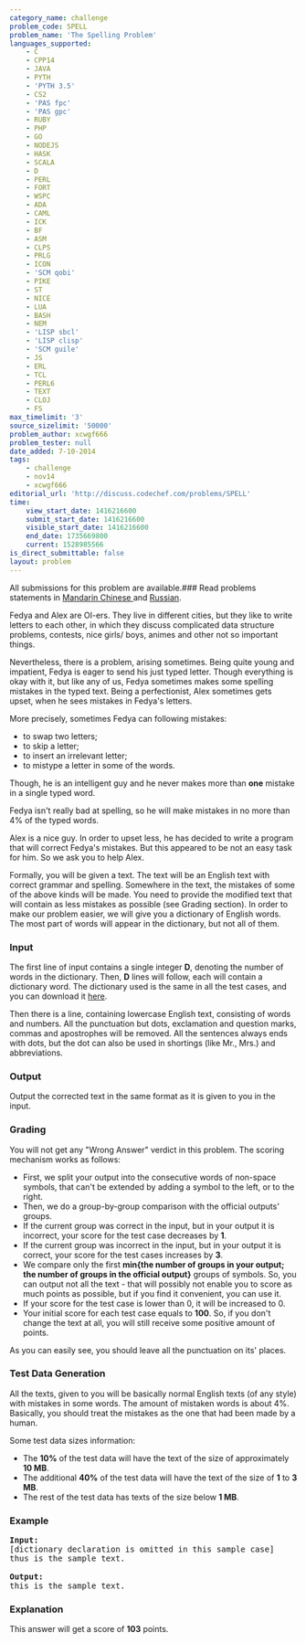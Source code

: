 ```yaml
---
category_name: challenge
problem_code: SPELL
problem_name: 'The Spelling Problem'
languages_supported:
    - C
    - CPP14
    - JAVA
    - PYTH
    - 'PYTH 3.5'
    - CS2
    - 'PAS fpc'
    - 'PAS gpc'
    - RUBY
    - PHP
    - GO
    - NODEJS
    - HASK
    - SCALA
    - D
    - PERL
    - FORT
    - WSPC
    - ADA
    - CAML
    - ICK
    - BF
    - ASM
    - CLPS
    - PRLG
    - ICON
    - 'SCM qobi'
    - PIKE
    - ST
    - NICE
    - LUA
    - BASH
    - NEM
    - 'LISP sbcl'
    - 'LISP clisp'
    - 'SCM guile'
    - JS
    - ERL
    - TCL
    - PERL6
    - TEXT
    - CLOJ
    - FS
max_timelimit: '3'
source_sizelimit: '50000'
problem_author: xcwgf666
problem_tester: null
date_added: 7-10-2014
tags:
    - challenge
    - nov14
    - xcwgf666
editorial_url: 'http://discuss.codechef.com/problems/SPELL'
time:
    view_start_date: 1416216600
    submit_start_date: 1416216600
    visible_start_date: 1416216600
    end_date: 1735669800
    current: 1528985566
is_direct_submittable: false
layout: problem
---
```

All submissions for this problem are available.###  Read problems statements in [Mandarin Chinese ](http://www.codechef.com/download/translated/NOV14/mandarin/SPELL.pdf) and [Russian](http://www.codechef.com/download/translated/NOV14/russian/SPELL.pdf).

Fedya and Alex are OI-ers. They live in different cities, but they like to write letters to each other, in which they discuss complicated data structure problems, contests, nice girls/ boys, animes and other not so important things.

Nevertheless, there is a problem, arising sometimes. Being quite young and impatient, Fedya is eager to send his just typed letter. Though everything is okay with it, but like any of us, Fedya sometimes makes some spelling mistakes in the typed text. Being a perfectionist, Alex sometimes gets upset, when he sees mistakes in Fedya's letters.

More precisely, sometimes Fedya can following mistakes:

- to swap two letters;
- to skip a letter;
- to insert an irrelevant letter;
- to mistype a letter in some of the words.


Though, he is an intelligent guy and he never makes more than **one** mistake in a single typed word.

Fedya isn't really bad at spelling, so he will make mistakes in no more than 4% of the typed words.

Alex is a nice guy. In order to upset less, he has decided to write a program that will correct Fedya's mistakes. But this appeared to be not an easy task for him. So we ask you to help Alex.

Formally, you will be given a text. The text will be an English text with correct grammar and spelling. Somewhere in the text, the mistakes of some of the above kinds will be made. You need to provide the modified text that will contain as less mistakes as possible (see Grading section). In order to make our problem easier, we will give you a dictionary of English words. The most part of words will appear in the dictionary, but not all of them.

### Input

The first line of input contains a single integer **D**, denoting the number of words in the dictionary. Then, **D** lines will follow, each will contain a dictionary word. The dictionary used is the same in all the test cases, and you can download it [here](http://www.codechef.com/download/NOV14/SPELL_dict.txt).

Then there is a line, containing lowercase English text, consisting of words and numbers. All the punctuation but dots, exclamation and question marks, commas and apostrophes will be removed. All the sentences always ends with dots, but the dot can also be used in shortings (like Mr., Mrs.) and abbreviations.

### Output

Output the corrected text in the same format as it is given to you in the input.

### Grading

You will not get any "Wrong Answer" verdict in this problem. The scoring mechanism works as follows:

- First, we split your output into the consecutive words of non-space symbols, that can't be extended by adding a symbol to the left, or to the right.
- Then, we do a group-by-group comparison with the official outputs' groups.
- If the current group was correct in the input, but in your output it is incorrect, your score for the test case decreases by **1**.
- If the current group was incorrect in the input, but in your output it is correct, your score for the test cases increases by **3**.
- We compare only the first **min{the number of groups in your output; the number of groups in the official output}** groups of symbols. So, you can output not all the text - that will possibly not enable you to score as much points as possible, but if you find it convenient, you can use it.
- If your score for the test case is lower than 0, it will be increased to 0.
- Your initial score for each test case equals to **100**. So, if you don't change the text at all, you will still receive some positive amount of points.

As you can easily see, you should leave all the punctuation on its' places.

### Test Data Generation

All the texts, given to you will be basically normal English texts (of any style) with mistakes in some words. The amount of mistaken words is about 4%. Basically, you should treat the mistakes as the one that had been made by a human.

Some test data sizes information:

- The **10%** of the test data will have the text of the size of approximately **10 MB**.
- The additional **40%** of the test data will have the text of the size of **1** to **3 MB**.
- The rest of the test data has texts of the size below **1 MB**.

### Example

<pre><b>Input:</b>
[dictionary declaration is omitted in this sample case]
thus is the sample text.

<b>Output:</b>
this is the sample text.
</pre>
### Explanation

This answer will get a score of **103** points.
